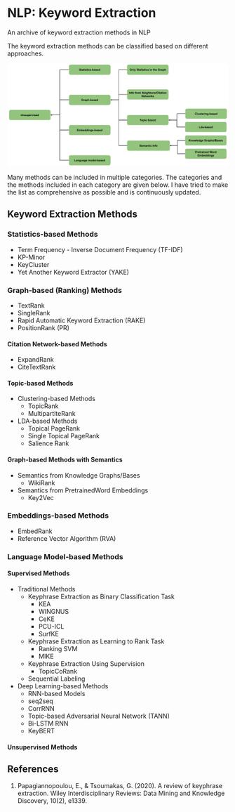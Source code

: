 # NLP: Keyword Extraction
An archive of keyword extraction methods in NLP

The keyword extraction methods can be classified based on different approaches. 

![Classification of Keyword Extraction Methods](images/classification_of_KE_methods.png)

Many methods can be included in multiple categories. The categories and the methods included in each category are given below. I have tried to make the list as comprehensive as possible and is continuously updated. 
## Keyword Extraction Methods
### Statistics-based Methods
- Term Frequency - Inverse Document Frequency (TF-IDF)
- KP-Minor
- KeyCluster
- Yet Another Keyword Extractor (YAKE)

### Graph-based (Ranking) Methods 
- TextRank
- SingleRank
- Rapid Automatic Keyword Extraction (RAKE)
- PositionRank (PR)
#### Citation Network-based Methods
- ExpandRank
- CiteTextRank

#### Topic-based Methods
- Clustering-based Methods
  - TopicRank
  - MultipartiteRank
- LDA-based Methods
  - Topical PageRank
  - Single Topical PageRank
  - Salience Rank

#### Graph-based Methods with Semantics
- Semantics from Knowledge Graphs/Bases
  - WikiRank
- Semantics from PretrainedWord Embeddings
  - Key2Vec

### Embeddings-based Methods
- EmbedRank
- Reference Vector Algorithm (RVA)
  
### Language Model-based Methods
#### Supervised Methods
- Traditional Methods
  - Keyphrase Extraction as Binary Classification Task
    - KEA
    - WINGNUS
    - CeKE
    - PCU-ICL
    - SurfKE
  - Keyphrase Extraction as Learning to Rank Task
    - Ranking SVM
    - MIKE
  - Keyphrase Extraction Using Supervision
    - TopicCoRank
  - Sequential Labeling
- Deep Learning-based Methods
  - RNN-based Models
  - seq2seq
  - CorrRNN
  - Topic-based Adversarial Neural Network (TANN)
  - Bi-LSTM RNN
  - KeyBERT


#### Unsupervised Methods

## References
1. Papagiannopoulou, E., & Tsoumakas, G. (2020). A review of keyphrase extraction. Wiley Interdisciplinary Reviews: Data Mining and Knowledge Discovery, 10(2), e1339.